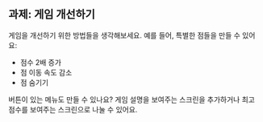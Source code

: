 ## 과제: 게임 개선하기

게임을 개선하기 위한 방법들을 생각해보세요. 예를 들어, 특별한 점들을 만들 수 있어요:

+ 점수 2배 증가
+ 점 이동 속도 감소
+ 점 숨기기

버튼이 있는 메뉴도 만들 수 있나요? 게임 설명을 보여주는 스크린을 추가하거나 최고 점수를 보여주는 스크린으로 나눌 수 있어요.